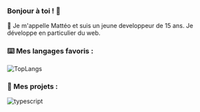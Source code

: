 ### Bonjour à toi ! 👋

👥 Je m'appelle Mattéo et suis un jeune developpeur de 15 ans. Je développe en particulier du web.

### ⌨️ Mes langages favoris :
![TopLangs](https://github-readme-stats.vercel.app/api/top-langs/?username=Nerzoxxx-dev&layout=compact)

### 📒 Mes projets :
![typescript](./img/typescript.png)



